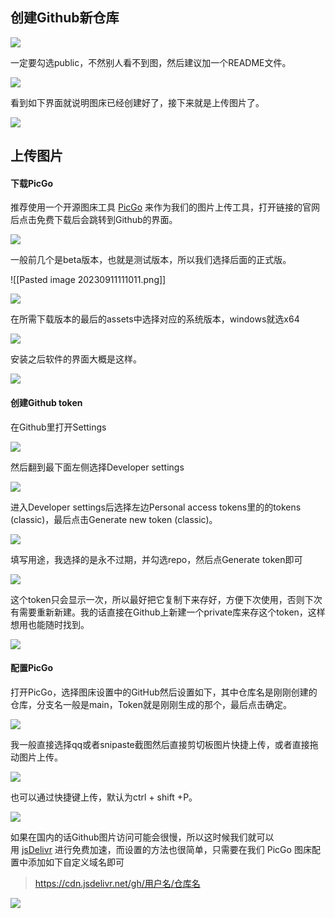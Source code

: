 ## 创建Github新仓库
 
![](https://raw.githubusercontent.com/xiansakana/IMG-BED/main/202309092235458.png)

一定要勾选public，不然别人看不到图，然后建议加一个README文件。

![](https://raw.githubusercontent.com/xiansakana/IMG-BED/main/202309100117996.png)

看到如下界面就说明图床已经创建好了，接下来就是上传图片了。

![](https://raw.githubusercontent.com/xiansakana/IMG-BED/main/202309100119836.png)

## 上传图片

#### 下载PicGo

推荐使用一个开源图床工具 [PicGo](https://molunerfinn.com/PicGo/) 来作为我们的图片上传工具，打开链接的官网后点击免费下载后会跳转到Github的界面。

![](https://raw.githubusercontent.com/xiansakana/IMG-BED/main/202309111107422.png)

一般前几个是beta版本，也就是测试版本，所以我们选择后面的正式版。

![[Pasted image 20230911111011.png]]

![](https://raw.githubusercontent.com/xiansakana/IMG-BED/main/202309111111418.png)

在所需下载版本的最后的assets中选择对应的系统版本，windows就选x64

![](https://raw.githubusercontent.com/xiansakana/IMG-BED/main/202309111113731.png)


安装之后软件的界面大概是这样。

![](https://raw.githubusercontent.com/xiansakana/IMG-BED/main/202309100122429.png)


#### 创建Github token

在Github里打开Settings

![](https://raw.githubusercontent.com/xiansakana/IMG-BED/main/202309100125562.png)

然后翻到最下面左侧选择Developer settings

![](https://raw.githubusercontent.com/xiansakana/IMG-BED/main/202309100127190.png)

进入Developer settings后选择左边Personal access tokens里的的tokens (classic)，最后点击Generate new token (classic)。

![](https://raw.githubusercontent.com/xiansakana/IMG-BED/main/202309100153740.png)

填写用途，我选择的是永不过期，并勾选repo，然后点Generate token即可

![](https://raw.githubusercontent.com/xiansakana/IMG-BED/main/202309100133829.png)

这个token只会显示一次，所以最好把它复制下来存好，方便下次使用，否则下次有需要重新新建。我的话直接在Github上新建一个private库来存这个token，这样想用也能随时找到。

![](https://raw.githubusercontent.com/xiansakana/IMG-BED/main/202309100154448.png)

#### 配置PicGo

打开PicGo，选择图床设置中的GitHub然后设置如下，其中仓库名是刚刚创建的仓库，分支名一般是main，Token就是刚刚生成的那个，最后点击确定。

![](https://raw.githubusercontent.com/xiansakana/IMG-BED/main/202309100139688.png)

我一般直接选择qq或者snipaste截图然后直接剪切板图片快捷上传，或者直接拖动图片上传。

![](https://raw.githubusercontent.com/xiansakana/IMG-BED/main/202309100122429.png)

也可以通过快捷键上传，默认为ctrl + shift +P。

![](https://raw.githubusercontent.com/xiansakana/IMG-BED/main/202309100146871.png)

如果在国内的话Github图片访问可能会很慢，所以这时候我们就可以用 [jsDelivr](https://www.jsdelivr.com/") 进行免费加速，而设置的方法也很简单，只需要在我们 PicGo 图床配置中添加如下自定义域名即可

>https://cdn.jsdelivr.net/gh/用户名/仓库名

![](https://raw.githubusercontent.com/xiansakana/IMG-BED/main/202309100200201.png)
